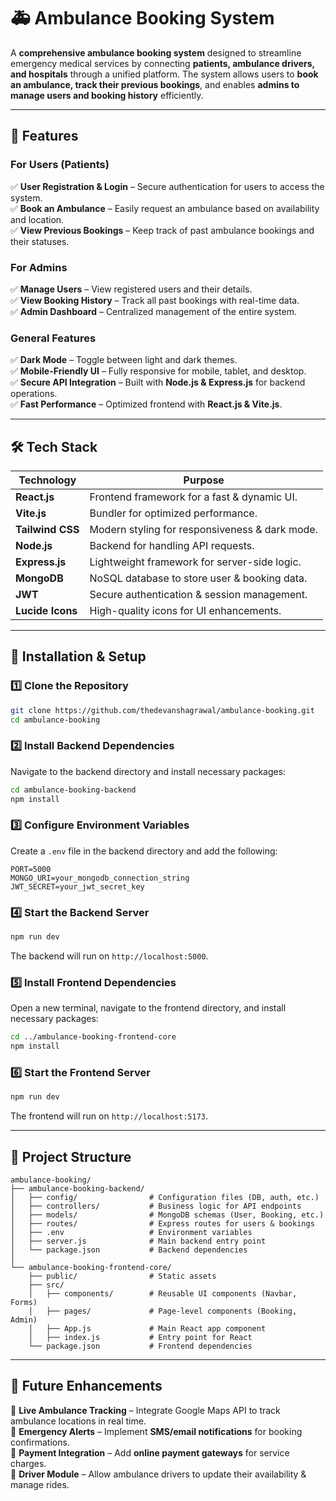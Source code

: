 # 🚑 **Ambulance Booking System**

A **comprehensive ambulance booking system** designed to streamline emergency medical services by connecting **patients, ambulance drivers, and hospitals** through a unified platform. The system allows users to **book an ambulance, track their previous bookings**, and enables **admins to manage users and booking history** efficiently.

---

## **📌 Features**

### **For Users (Patients)**

✅ **User Registration & Login** – Secure authentication for users to access the system.  
✅ **Book an Ambulance** – Easily request an ambulance based on availability and location.  
✅ **View Previous Bookings** – Keep track of past ambulance bookings and their statuses.

### **For Admins**

✅ **Manage Users** – View registered users and their details.  
✅ **View Booking History** – Track all past bookings with real-time data.  
✅ **Admin Dashboard** – Centralized management of the entire system.

### **General Features**

✅ **Dark Mode** – Toggle between light and dark themes.  
✅ **Mobile-Friendly UI** – Fully responsive for mobile, tablet, and desktop.  
✅ **Secure API Integration** – Built with **Node.js & Express.js** for backend operations.  
✅ **Fast Performance** – Optimized frontend with **React.js & Vite.js**.

---

## **🛠️ Tech Stack**

| **Technology**   | **Purpose**                                    |
| ---------------- | ---------------------------------------------- |
| **React.js**     | Frontend framework for a fast & dynamic UI.    |
| **Vite.js**      | Bundler for optimized performance.             |
| **Tailwind CSS** | Modern styling for responsiveness & dark mode. |
| **Node.js**      | Backend for handling API requests.             |
| **Express.js**   | Lightweight framework for server-side logic.   |
| **MongoDB**      | NoSQL database to store user & booking data.   |
| **JWT**          | Secure authentication & session management.    |
| **Lucide Icons** | High-quality icons for UI enhancements.        |

---

## **🚀 Installation & Setup**

### **1️⃣ Clone the Repository**

```sh
git clone https://github.com/thedevanshagrawal/ambulance-booking.git
cd ambulance-booking
```

### **2️⃣ Install Backend Dependencies**

Navigate to the backend directory and install necessary packages:

```sh
cd ambulance-booking-backend
npm install
```

### **3️⃣ Configure Environment Variables**

Create a `.env` file in the backend directory and add the following:

```env
PORT=5000
MONGO_URI=your_mongodb_connection_string
JWT_SECRET=your_jwt_secret_key
```

### **4️⃣ Start the Backend Server**

```sh
npm run dev
```

The backend will run on `http://localhost:5000`.

### **5️⃣ Install Frontend Dependencies**

Open a new terminal, navigate to the frontend directory, and install necessary packages:

```sh
cd ../ambulance-booking-frontend-core
npm install
```

### **6️⃣ Start the Frontend Server**

```sh
npm run dev
```

The frontend will run on `http://localhost:5173`.

---

## **📂 Project Structure**

```
ambulance-booking/
├── ambulance-booking-backend/
│   ├── config/                # Configuration files (DB, auth, etc.)
│   ├── controllers/           # Business logic for API endpoints
│   ├── models/                # MongoDB schemas (User, Booking, etc.)
│   ├── routes/                # Express routes for users & bookings
│   ├── .env                   # Environment variables
│   ├── server.js              # Main backend entry point
│   └── package.json           # Backend dependencies
│
└── ambulance-booking-frontend-core/
    ├── public/                # Static assets
    ├── src/
    │   ├── components/        # Reusable UI components (Navbar, Forms)
    │   ├── pages/             # Page-level components (Booking, Admin)
    │   ├── App.js             # Main React app component
    │   ├── index.js           # Entry point for React
    └── package.json           # Frontend dependencies
```

---

## **🔮 Future Enhancements**

🚀 **Live Ambulance Tracking** – Integrate Google Maps API to track ambulance locations in real time.  
🚀 **Emergency Alerts** – Implement **SMS/email notifications** for booking confirmations.  
🚀 **Payment Integration** – Add **online payment gateways** for service charges.  
🚀 **Driver Module** – Allow ambulance drivers to update their availability & manage rides.
